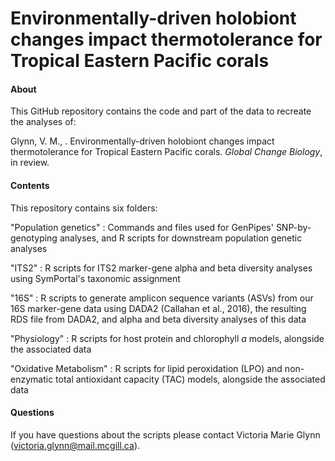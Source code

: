 # Environmentally-driven holobiont changes impact thermotolerance for Tropical Eastern Pacific corals

#### About
This GitHub repository contains the code and part of the data to recreate the analyses of:

Glynn, V. M., . Environmentally-driven holobiont changes impact thermotolerance for Tropical Eastern Pacific corals. *Global Change Biology*, in review.

#### Contents
This repository contains six folders:

"Population genetics" : Commands and files used for GenPipes' SNP-by-genotyping analyses, and R scripts for downstream population genetic analyses

"ITS2" : R scripts for ITS2 marker-gene alpha and beta diversity analyses using SymPortal's taxonomic assignment

"16S" : R scripts to generate amplicon sequence variants (ASVs) from our 16S marker-gene data using DADA2 (Callahan et al., 2016), the resulting RDS file from DADA2, and alpha and beta diversity analyses of this data

"Physiology" : R scripts for host protein and chlorophyll *a* models, alongside the associated data  

"Oxidative Metabolism" : R scripts for lipid peroxidation (LPO) and non-enzymatic total antioxidant capacity (TAC) models, alongside the associated data  

#### Questions
If you have questions about the scripts please contact Victoria Marie Glynn (victoria.glynn@mail.mcgill.ca).
